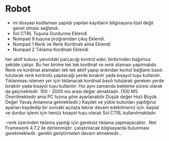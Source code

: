 # Robot
+ ini dosyası kodlaması yapıldı yapılan kayıtların bilgisayara özel değil genel olması sağlandı.
+ Sol CTRL Tuşuna Durdurma Eklendi
+ Numpad 9 tuşuna proğramdan çıkış Eklendi.
+ Numpad 1 Renk ve Renk Kordinatı alma Eklendi
+ Numpad 2 Tıklama Kordinatı Eklendi


her aktif kutusu yanındaki parçacığı kontrol eder, birbirinden bağımsız şekilde çalışır.
Bu her birime tek tek kordinat ve renk ataması yapılmalıdır.
Renk ve kordinat atamaları tek tek aktif yapıp ardından kontol bağlantı basılı tutularak renk kontrolü yapılacağı yerde bırakılır yada kısayol tuşu kullanılır.
Tıklanması istenen yer için tıklanacak kordinat basılı tutularak gereken yerde bırakılır yada kısayol tuşu kullanılır.
Hız aynı zamanda bekleme süresi olarak da geçmektedir. 100 - 2000 ms arası değer almaktadır. (100 MS Önerilmektedir ama PC hızına göre ayarlanabilir Düşük değer Hızlı Büyük Değer Yavaş Anlamına gelmektedir.)
Kaydet ve yükle butonları yaptığınız ayarları kaydedip bir sonraki açılışta tekrar devam edebilmeniz için.
başlat ve durdur işlemi için henüz kısayol tuşu olarak Sol CTRL kullanılmaktadır.

-renk üzerinden tıklama yaptığı için gereksiz tıklama yapmayacaktır.
.Net Framework 4.7.2 ile derlenmiştir. çalıştırılacak bilgisayarda bulunması gerekmektedir.
gerekli geliştirmeleri devam etmektedir...
